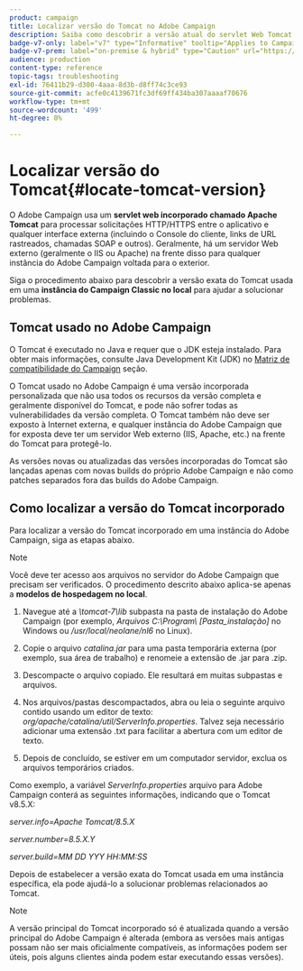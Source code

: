 ```yaml
---
product: campaign
title: Localizar versão do Tomcat no Adobe Campaign
description: Saiba como descobrir a versão atual do servlet Web Tomcat incorporado usado em uma instância do Adobe Campaign
badge-v7-only: label="v7" type="Informative" tooltip="Applies to Campaign Classic v7 only"
badge-v7-prem: label="on-premise & hybrid" type="Caution" url="https://experienceleague.adobe.com/docs/campaign-classic/using/installing-campaign-classic/architecture-and-hosting-models/hosting-models-lp/hosting-models.html" tooltip="Applies to on-premise and hybrid deployments only"
audience: production
content-type: reference
topic-tags: troubleshooting
exl-id: 76411b29-d300-4aaa-8d3b-d8ff74c3ce93
source-git-commit: acfe0c4139671fc3df69ff434ba307aaaaf70676
workflow-type: tm+mt
source-wordcount: '499'
ht-degree: 0%

---
```


# Localizar versão do Tomcat{#locate-tomcat-version}



O Adobe Campaign usa um **servlet web incorporado chamado Apache Tomcat** para processar solicitações HTTP/HTTPS entre o aplicativo e qualquer interface externa (incluindo o Console do cliente, links de URL rastreados, chamadas SOAP e outros). Geralmente, há um servidor Web externo (geralmente o IIS ou Apache) na frente disso para qualquer instância do Adobe Campaign voltada para o exterior.

Siga o procedimento abaixo para descobrir a versão exata do Tomcat usada em uma **instância do Campaign Classic no local** para ajudar a solucionar problemas.

## Tomcat usado no Adobe Campaign

O Tomcat é executado no Java e requer que o JDK esteja instalado. Para obter mais informações, consulte Java Development Kit (JDK) no [Matriz de compatibilidade do Campaign](../../rn/using/compatibility-matrix.md) seção.

O Tomcat usado no Adobe Campaign é uma versão incorporada personalizada que não usa todos os recursos da versão completa e geralmente disponível do Tomcat, e pode não sofrer todas as vulnerabilidades da versão completa. O Tomcat também não deve ser exposto à Internet externa, e qualquer instância do Adobe Campaign que for exposta deve ter um servidor Web externo (IIS, Apache, etc.) na frente do Tomcat para protegê-lo.

As versões novas ou atualizadas das versões incorporadas do Tomcat são lançadas apenas com novas builds do próprio Adobe Campaign e não como patches separados fora das builds do Adobe Campaign.

## Como localizar a versão do Tomcat incorporado

Para localizar a versão do Tomcat incorporado em uma instância do Adobe Campaign, siga as etapas abaixo.

>[!NOTE]
>
>Você deve ter acesso aos arquivos no servidor do Adobe Campaign que precisam ser verificados. O procedimento descrito abaixo aplica-se apenas a **modelos de hospedagem no local**.

1. Navegue até a *\tomcat-7\lib* subpasta na pasta de instalação do Adobe Campaign (por exemplo, *Arquivos C:\Program\ [Pasta_instalação]* no Windows ou */usr/local/neolane/nl6* no Linux).

1. Copie o arquivo *catalina.jar* para uma pasta temporária externa (por exemplo, sua área de trabalho) e renomeie a extensão de .jar para .zip.

1. Descompacte o arquivo copiado. Ele resultará em muitas subpastas e arquivos.

1. Nos arquivos/pastas descompactados, abra ou leia o seguinte arquivo contido usando um editor de texto: *org/apache/catalina/util/ServerInfo.properties*. Talvez seja necessário adicionar uma extensão .txt para facilitar a abertura com um editor de texto.

1. Depois de concluído, se estiver em um computador servidor, exclua os arquivos temporários criados.

Como exemplo, a variável *ServerInfo.properties* arquivo para Adobe Campaign conterá as seguintes informações, indicando que o Tomcat v8.5.X:

*server.info=Apache Tomcat/8.5.X*

*server.number=8.5.X.Y*

*server.build=MM DD YYY HH:MM:SS*

Depois de estabelecer a versão exata do Tomcat usada em uma instância específica, ela pode ajudá-lo a solucionar problemas relacionados ao Tomcat.

>[!NOTE]
>
>A versão principal do Tomcat incorporado só é atualizada quando a versão principal do Adobe Campaign é alterada (embora as versões mais antigas possam não ser mais oficialmente compatíveis, as informações podem ser úteis, pois alguns clientes ainda podem estar executando essas versões).

